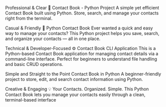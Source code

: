Professional & Clear
📒 Contact Book - Python Project
A simple yet efficient Contact Book built using Python. Store, search, and manage your contacts right from the terminal.

Casual & Friendly
📖 Python Contact Book
Ever wanted a quick and easy way to manage your contacts? This Python project helps you save, search, and organize your contacts — all in one place.

Technical & Developer-Focused
⚙️ Contact Book CLI Application
This is a Python-based Contact Book application for managing contact details via a command-line interface. Perfect for beginners to understand file handling and basic CRUD operations.

Simple and Straight to the Point
Contact Book in Python
A beginner-friendly project to store, edit, and search contact information using Python.

Creative & Engaging
💡 Your Contacts. Organized. Simple.
This Python Contact Book lets you manage your contacts easily through a clean, terminal-based interface
